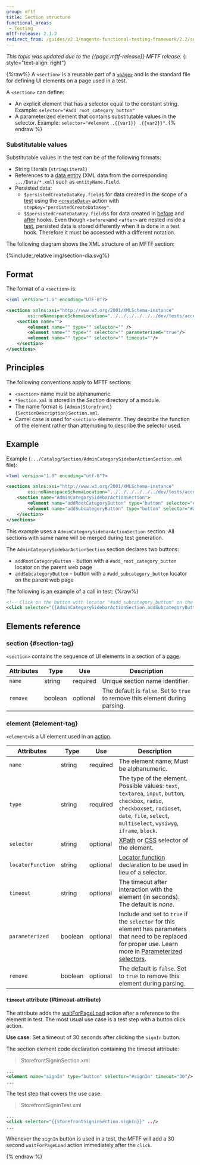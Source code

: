 ```yaml
---
group: mftf
title: Section structure
functional_areas:
 - Testing
mftf-release: 2.1.2
redirect_from: /guides/v2.3/magento-functional-testing-framework/2.2/section.html
---
```


_This topic was updated due to the {{page.mftf-release}} MFTF release._
{: style="text-align: right"}

{%raw%}
A `<section>` is a reusable part of a [`<page>`](./page.html) and is the standard file for defining UI elements on a page used in a test.

A `<section>` can define:

- An explicit element that has a selector equal to the constant string. Example: `selector="#add_root_category_button"`
- A parameterized element that contains substitutable values in the selector. Example: `selector="#element .{{var1}} .{{var2}}"`.
{% endraw %}

### Substitutable values

Substitutable values in the test can be of the following formats:

* String literals (`stringLiteral`)
* References to a [data entity](./data.html) (XML data from the corresponding `.../Data/*.xml`) such as `entityName.Field`.
* Persisted data:
    * `$persistedCreateDataKey.field$` for data created in the scope of a [test](./test.html#test-tag) using the [`<createData>`](./test/actions.html#createdata) action with `stepKey="persistedCreateDataKey"`.
    * `$$persistedCreateDataKey.field$$` for data created in [before](./test.html#before-tag) and [after](./test.html#after-tag) hooks. Even though `<before>`and `<after>` are nested inside a [test](./test.html#test-tag), persisted data is stored differently when it is done in a test hook. Therefore it must be accessed with a different notation.

The following diagram shows the XML structure of an MFTF section:

{%include_relative img/section-dia.svg%}

## Format

The format of a `<section>` is:

```xml
<?xml version="1.0" encoding="UTF-8"?>

<sections xmlns:xsi="http://www.w3.org/2001/XMLSchema-instance"
        xsi:noNamespaceSchemaLocation="../../../../../../dev/tests/acceptance/vendor/magento/magento2-functional-testing-framework/src/Magento/FunctionalTestingFramework/Page/etc/SectionObject.xsd">
    <section name="">
        <element name="" type="" selector="" />
        <element name="" type="" selector="" parameterized="true"/>
        <element name="" type="" selector="" timeout=""/>
    </section>
</sections>
```

## Principles

The following conventions apply to MFTF sections:

* `<section>` name must be alphanumeric.
* `*Section.xml` is stored in the _Section_ directory of a module.
* The name format is `{Admin|Storefront}{SectionDescription}Section.xml`.
* Camel case is used for `<section>` elements.
  They describe the function of the element rather than attempting to describe the selector used.

## Example

Example (`.../Catalog/Section/AdminCategorySidebarActionSection.xml` file):

```xml
<?xml version="1.0" encoding="utf-8"?>

<sections xmlns:xsi="http://www.w3.org/2001/XMLSchema-instance"
        xsi:noNamespaceSchemaLocation="../../../../../../dev/tests/acceptance/vendor/magento/magento2-functional-testing-framework/src/Magento/FunctionalTestingFramework/Page/etc/SectionObject.xsd">
    <section name="AdminCategorySidebarActionSection">
        <element name="addRootCategoryButton" type="button" selector="#add_root_category_button" timeout="30"/>
        <element name="addSubcategoryButton" type="button" selector="#add_subcategory_button" timeout="30"/>
    </section>
</sections>
```

This example uses a `AdminCategorySidebarActionSection` section. All sections with same name will be merged during test generation.

The `AdminCategorySidebarActionSection` section declares two buttons:

* `addRootCategoryButton` - button with a `#add_root_category_button` locator on the parent web page
* `addSubcategoryButton` - button with a `#add_subcategory_button` locator on the parent web page

The following is an example of a call in test:
{%raw%}
```xml
<!-- Click on the button with locator "#add_subcategory_button" on the web page-->
<click selector="{{AdminCategorySidebarActionSection.addSubcategoryButton}}" stepKey="clickOnAddSubCategory"/>
```

## Elements reference

### section {#section-tag}

`<section>` contains the sequence of UI elements in a section of a [page](./page.html).

Attributes|Type|Use|Description
---|---|---|---
`name`|string|required|Unique section name identifier.
`remove`|boolean|optional|The default is `false`. Set to `true` to remove this element during parsing.

### element {#element-tag}

`<element>`is a UI element used in an [action](./test/actions.html).

Attributes|Type|Use|Description
---|---|---|---
`name`|string|required|The element name; Must be alphanumeric.
`type`|string|required|The type of the element. Possible values: `text`, `textarea`, `input`, `button`, `checkbox`, `radio`, `checkboxset`, `radioset`, `date`, `file`, `select`, `multiselect`, `wysiwyg`, `iframe`, `block`.
`selector`|string|optional|[XPath](https://www.w3schools.com/xml/xpath_nodes.asp) or [CSS](https://www.w3schools.com/cssref/css_selectors.asp) selector of the element.
`locatorFunction`|string|optional|[Locator function](./section/locator-functions.html) declaration to be used in lieu of a selector.
`timeout`|string|optional|The timeout after interaction with the element (in seconds). The default is _none_.
`parameterized`|boolean|optional|Include and set to `true` if the `selector` for this element has parameters that need to be replaced for proper use. Learn more in [Parameterized selectors](./section/parameterized-selectors.html).
`remove`|boolean|optional|The default is `false`. Set to `true` to remove this element during parsing.

#### `timeout` attribute {#timeout-attribute}

The attribute adds the [waitForPageLoad] action after a reference to the element in test.
The most usual use case is a test step with a button click action.

**Use case**: Set a timeout of 30 seconds after clicking the `signIn` button.

The section element code declaration containing the timeout attribute:

> StorefrontSigninSection.xml

```xml
...
<element name="signIn" type="button" selector="#signIn" timeout="30"/>
...
```

The test step that covers the use case:

> StorefrontSigninTest.xml

```xml
...
<click selector="{{StorefrontSigninSection.signIn}}" ../>
...
```

Whenever the `signIn` button is used in a test, the MFTF will add a 30 second `waitForPageLoad` action immediately after the `click`.

{% endraw %}


<!-- Link definitions -->

[waitForPageLoad]: test/actions.html#waitforpageload